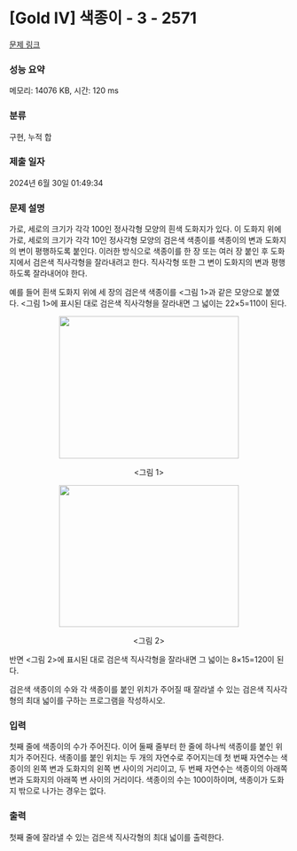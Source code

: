 # [Gold IV] 색종이 - 3 - 2571 

[문제 링크](https://www.acmicpc.net/problem/2571) 

### 성능 요약

메모리: 14076 KB, 시간: 120 ms

### 분류

구현, 누적 합

### 제출 일자

2024년 6월 30일 01:49:34

### 문제 설명

<p>가로, 세로의 크기가 각각 100인 정사각형 모양의 흰색 도화지가 있다. 이 도화지 위에 가로, 세로의 크기가 각각 10인 정사각형 모양의 검은색 색종이를 색종이의 변과 도화지의 변이 평행하도록 붙인다. 이러한 방식으로 색종이를 한 장 또는 여러 장 붙인 후 도화지에서 검은색 직사각형을 잘라내려고 한다. 직사각형 또한 그 변이 도화지의 변과 평행하도록 잘라내어야 한다.</p>

<p>예를 들어 흰색 도화지 위에 세 장의 검은색 색종이를 <그림 1>과 같은 모양으로 붙였다. <그림 1>에 표시된 대로 검은색 직사각형을 잘라내면 그 넓이는 22×5=110이 된다.</p>

<p style="text-align: center;"><img alt="" src="" style="width: 324px; height: 257px;"></p>

<p style="text-align: center;"><그림 1></p>

<p style="text-align: center;"><img alt="" src="" style="width: 324px; height: 256px;"></p>

<p style="text-align: center;"><그림 2></p>

<p>반면 <그림 2>에 표시된 대로 검은색 직사각형을 잘라내면 그 넓이는 8×15=120이 된다.</p>

<p>검은색 색종이의 수와 각 색종이를 붙인 위치가 주어질 때 잘라낼 수 있는 검은색 직사각형의 최대 넓이를 구하는 프로그램을 작성하시오.</p>

### 입력 

 <p>첫째 줄에 색종이의 수가 주어진다. 이어 둘째 줄부터 한 줄에 하나씩 색종이를 붙인 위치가 주어진다. 색종이를 붙인 위치는 두 개의 자연수로 주어지는데 첫 번째 자연수는 색종이의 왼쪽 변과 도화지의 왼쪽 변 사이의 거리이고, 두 번째 자연수는 색종이의 아래쪽 변과 도화지의 아래쪽 변 사이의 거리이다. 색종이의 수는 100이하이며, 색종이가 도화지 밖으로 나가는 경우는 없다.</p>

### 출력 

 <p>첫째 줄에 잘라낼 수 있는 검은색 직사각형의 최대 넓이를 출력한다.</p>

